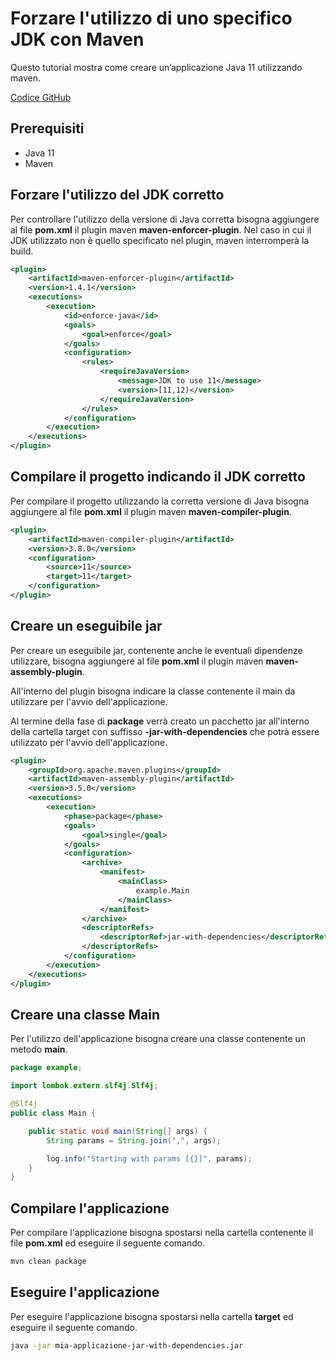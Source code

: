 # Forzare l'utilizzo di uno specifico JDK con Maven

Questo tutorial mostra come creare un’applicazione Java 11 utilizzando maven.

[Codice GitHub](https://github.com/leogioia/tutorial/tree/master/java/forzare-utilizzo-di-uno-specifico-JDK-con-maven)

## Prerequisiti

- Java 11
- Maven

## Forzare l'utilizzo del JDK corretto

Per controllare l'utilizzo della versione di Java corretta bisogna aggiungere al file **pom.xml** il plugin maven **maven-enforcer-plugin**.
Nel caso in cui il JDK utilizzato non è quello specificato nel plugin, maven interromperà la build.

```xml
<plugin>
    <artifactId>maven-enforcer-plugin</artifactId>
    <version>1.4.1</version>
    <executions>
        <execution>
            <id>enforce-java</id>
            <goals>
                <goal>enforce</goal>
            </goals>
            <configuration>
                <rules>
                    <requireJavaVersion>
                        <message>JDK to use 11</message>
                        <version>[11,12)</version>
                    </requireJavaVersion>
                </rules>
            </configuration>
        </execution>
    </executions>
</plugin>
```

## Compilare il progetto indicando il JDK corretto

Per compilare il progetto utilizzando la corretta versione di Java bisogna aggiungere al file **pom.xml** il plugin maven **maven-compiler-plugin**.

```xml
<plugin>
    <artifactId>maven-compiler-plugin</artifactId>
    <version>3.8.0</version>
    <configuration>
        <source>11</source>
        <target>11</target>
    </configuration>
</plugin>
```

## Creare un eseguibile jar

Per creare un eseguibile jar, contenente anche le eventuali dipendenze utilizzare, bisogna aggiungere al file **pom.xml** il plugin maven **maven-assembly-plugin**.

All'interno del plugin bisogna indicare la classe contenente il main da utilizzare per l'avvio dell'applicazione.

Al termine della fase di **package** verrà creato un pacchetto jar all'interno della cartella target con suffisso **-jar-with-dependencies** che potrà essere utilizzato per l'avvio dell'applicazione.

```xml
<plugin>
    <groupId>org.apache.maven.plugins</groupId>
    <artifactId>maven-assembly-plugin</artifactId>
    <version>3.5.0</version>
    <executions>
        <execution>
            <phase>package</phase>
            <goals>
                <goal>single</goal>
            </goals>
            <configuration>
                <archive>
                    <manifest>
                        <mainClass>
                            example.Main
                        </mainClass>
                    </manifest>
                </archive>
                <descriptorRefs>
                    <descriptorRef>jar-with-dependencies</descriptorRef>
                </descriptorRefs>
            </configuration>
        </execution>
    </executions>
</plugin>
```

## Creare una classe Main

Per l'utilizzo dell'applicazione bisogna creare una classe contenente un metodo **main**.

```java
package example;

import lombok.extern.slf4j.Slf4j;

@Slf4j
public class Main {

    public static void main(String[] args) {
        String params = String.join(",", args);

        log.info("Starting with params [{}]", params);
    }
}
```

## Compilare l'applicazione

Per compilare l'applicazione bisogna spostarsi nella cartella contenente il file **pom.xml** ed eseguire il seguente comando.

```bash
mvn clean package
```

## Eseguire l'applicazione

Per eseguire l'applicazione bisogna spostarsi nella cartella **target** ed eseguire il seguente comando.

```bash
java -jar mia-applicazione-jar-with-dependencies.jar
```